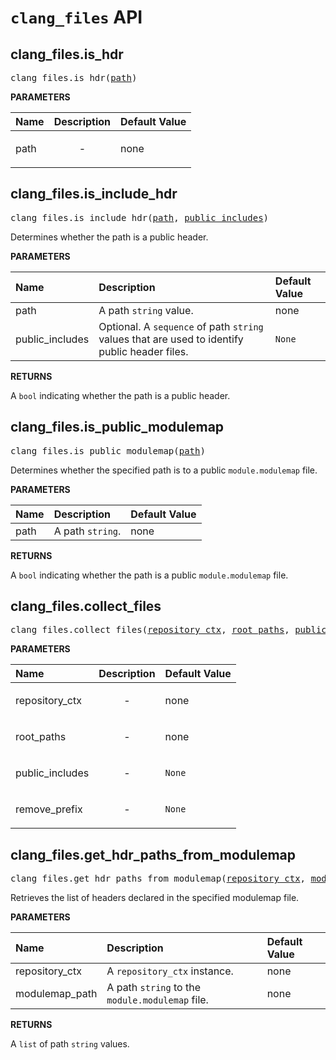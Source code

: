 <!-- Generated with Stardoc, Do Not Edit! -->
# `clang_files` API


<a id="clang_files.is_hdr"></a>

## clang_files.is_hdr

<pre>
clang_files.is_hdr(<a href="#clang_files.is_hdr-path">path</a>)
</pre>



**PARAMETERS**


| Name  | Description | Default Value |
| :------------- | :------------- | :------------- |
| <a id="clang_files.is_hdr-path"></a>path |  <p align="center"> - </p>   |  none |


<a id="clang_files.is_include_hdr"></a>

## clang_files.is_include_hdr

<pre>
clang_files.is_include_hdr(<a href="#clang_files.is_include_hdr-path">path</a>, <a href="#clang_files.is_include_hdr-public_includes">public_includes</a>)
</pre>

Determines whether the path is a public header.

**PARAMETERS**


| Name  | Description | Default Value |
| :------------- | :------------- | :------------- |
| <a id="clang_files.is_include_hdr-path"></a>path |  A path <code>string</code> value.   |  none |
| <a id="clang_files.is_include_hdr-public_includes"></a>public_includes |  Optional. A <code>sequence</code> of path <code>string</code> values that are used to identify public header files.   |  <code>None</code> |

**RETURNS**

A `bool` indicating whether the path is a public header.


<a id="clang_files.is_public_modulemap"></a>

## clang_files.is_public_modulemap

<pre>
clang_files.is_public_modulemap(<a href="#clang_files.is_public_modulemap-path">path</a>)
</pre>

Determines whether the specified path is to a public `module.modulemap` file.

**PARAMETERS**


| Name  | Description | Default Value |
| :------------- | :------------- | :------------- |
| <a id="clang_files.is_public_modulemap-path"></a>path |  A path <code>string</code>.   |  none |

**RETURNS**

A `bool` indicating whether the path is a public `module.modulemap`
  file.


<a id="clang_files.collect_files"></a>

## clang_files.collect_files

<pre>
clang_files.collect_files(<a href="#clang_files.collect_files-repository_ctx">repository_ctx</a>, <a href="#clang_files.collect_files-root_paths">root_paths</a>, <a href="#clang_files.collect_files-public_includes">public_includes</a>, <a href="#clang_files.collect_files-remove_prefix">remove_prefix</a>)
</pre>



**PARAMETERS**


| Name  | Description | Default Value |
| :------------- | :------------- | :------------- |
| <a id="clang_files.collect_files-repository_ctx"></a>repository_ctx |  <p align="center"> - </p>   |  none |
| <a id="clang_files.collect_files-root_paths"></a>root_paths |  <p align="center"> - </p>   |  none |
| <a id="clang_files.collect_files-public_includes"></a>public_includes |  <p align="center"> - </p>   |  <code>None</code> |
| <a id="clang_files.collect_files-remove_prefix"></a>remove_prefix |  <p align="center"> - </p>   |  <code>None</code> |


<a id="clang_files.get_hdr_paths_from_modulemap"></a>

## clang_files.get_hdr_paths_from_modulemap

<pre>
clang_files.get_hdr_paths_from_modulemap(<a href="#clang_files.get_hdr_paths_from_modulemap-repository_ctx">repository_ctx</a>, <a href="#clang_files.get_hdr_paths_from_modulemap-modulemap_path">modulemap_path</a>)
</pre>

Retrieves the list of headers declared in the specified modulemap file.

**PARAMETERS**


| Name  | Description | Default Value |
| :------------- | :------------- | :------------- |
| <a id="clang_files.get_hdr_paths_from_modulemap-repository_ctx"></a>repository_ctx |  A <code>repository_ctx</code> instance.   |  none |
| <a id="clang_files.get_hdr_paths_from_modulemap-modulemap_path"></a>modulemap_path |  A path <code>string</code> to the <code>module.modulemap</code> file.   |  none |

**RETURNS**

A `list` of path `string` values.


